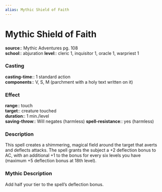 ```yaml
---
alias: Mythic Shield of Faith
---
```


# Mythic Shield of Faith

**source**:: Mythic Adventures pg. 108  
**school**:: abjuration
**level**:: cleric 1, inquisitor 1, oracle 1, warpriest 1

### Casting 

**casting-time**:: 1 standard action  
**components**:: V, S, M (parchment with a holy text written on it)

### Effect 

**range**:: touch  
**target**:: creature touched  
**duration**:: 1 min./level  
**saving-throw**:: Will negates (harmless)
**spell-resistance**:: yes (harmless)

### Description 

This spell creates a shimmering, magical field around the target that averts and deflects attacks. The spell grants the subject a +2 deflection bonus to AC, with an additional +1 to the bonus for every six levels you have (maximum +5 deflection bonus at 18th level).

### Mythic Description

Add half your tier to the spell’s deflection bonus.

